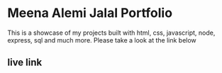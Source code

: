 # Meena Alemi Jalal Portfolio

This is a showcase of my projects built with html, css, javascript, node, express, sql and much more. Please take a look at the link below

## live link


